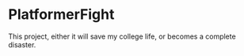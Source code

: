 # PlatformerFight
 This project, either it will save my college life, or becomes a complete disaster.

